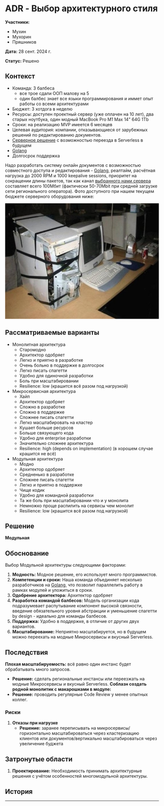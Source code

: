 # ADR - **Выбор архитектурного стиля**

**Участники:**
- Мухин
- Мухорин
- Пряшников

**Дата:** 28 сент. 2024 г.

**Статус:** Решено

## Контекст

- Команда: 3 балбеса
  - все трое сдали ООП малову на 5
  - один балбес знает все языки программирования и иммет опыт работы со всеми архитектурами
- Бюджет: 3 хотдога в неделю 
- Ресурсы: доступен проектный сервер (уже оплачен на 10 лет), два старых ноутбука, один модный MacBook Pro M1 Max 14" 64G 1Tb
- Сроки: на реализацию MVP имеется 6 месяцев
- Целевая аудитория: компании, отказывающиеся от зарубежных решений по редактированию документов.
- [Серверное решение](ADR-1.md) с возможностью переезда в Serverless в будущем
- [Golang](ADR-2.md)
- Долгосрок поддержка

Надо разработать систему онлайн документов с возможностью совместного доступа и редактирования - [Golang](ADR-2.md), реалтайм, расчётная нагрузка до 2000 RPM и 1000 keepalive sessions, приоритет на сокращении длины пакетов, так как канал [выбранного нами сервера](ADR-1.md) составляет всего 100Мбит (фактически 50-70Mbit при средней загрузке сети регионального оператора). Фото доступного при нашем текущем бюджете серверного оборудования ниже:



![Серверное оборудование](Pasted20240928101811.png)

## Рассматриваемые варианты

- Монолитная архитектура
	- Старомодно
    - Архитектор одобряет
	- Легко и приятно в разработке
    - Очень больно в поддержке в долгосрок
    - Легко писать спагетти
    - Удобно для одиночной разработки
	- Боль при масштабировании
	- Resilience: low (крашится всё разом под нагрузкой)
- Микросервисная архитектура
    - Хайп
    - Архитектор одобряет
    - Сложно в разработке
    - Сложно в поддержке
    - Сложнее писать спагетти
    - Легко масштабировать на кластер
    - Кушает больше ресурсов
    - Больше связующего кода
    - Удобно для enterprise разработки
    - Значительно сложнее архитектура
    - Resilience: high (depends on implementation) (в хорошем случае крашится не всё)
- Модульная архитектура
    - Модно
    - Архитектор одобряет
    - Средненько в разработке
    - Сложнее писать спагетти
    - Легко и приятно в поддержке
    - Чище кодик
    - Удобно для командной разработки
	- Та же боль при масштабировании что и у монолита
    - Немножко проще распилить на сервисы чем монолит
    - Resilience: low (крашится всё разом под нагрузкой)


## Решение

**Модульная**

## Обоснование

Выбор Модульной архитектуры следующими факторами:

1. **Модность:** Модное решение, его использует много программистов.
2. **Компетенции и сроки:** Наша команда объединяет несколько разработчиков на [Golang](ADR-2.md), что позволит параллелить работу в рамках модулей и уложиться в сроки.
3. **Одобрение архитектора:** Архитектор одобряет
4. **Разработка командой балбесов:** Модель организации кода подразумевает распутывание компонент высокой связности, введение обязательного уровня абстракции и уменьшение спагетти by design - идеально для команды балбесов.
5. **Поддержка:** Удобно в поддержке, в отличие от других двух вариантов.
5. **Масштабирование:** Неприятно масштабируется, но в будущем можно переехать на модные Микросервисы и вкусный Serverless.

## Последствия

**Плохая масштабируемость:** всё равно один инстанс будет обрабатывать много запросов.
  - **Решение:** сделать региональные инстансы или переезжать на модные Микросервисы и вкусный Serverless.
**Соблазн создать родной монолитик с макарошками в модуле:**  
  - **Решение:** проводить регулярные Code Review у менее опытных коллег.
### Риски
1. **Отказы при нагрузке**
   - **Решение:** заранее переписывать на микросервисы/горизонтально масштабироваться через кластеризацию клиентов или документов/вертикально масштабироваться через увеличение буджета

## Затронутые области

1. **Проектирование:** Необходимость принимать архитектурные решения с учётом особенностей многомодульной архитектуры.

## История

----
